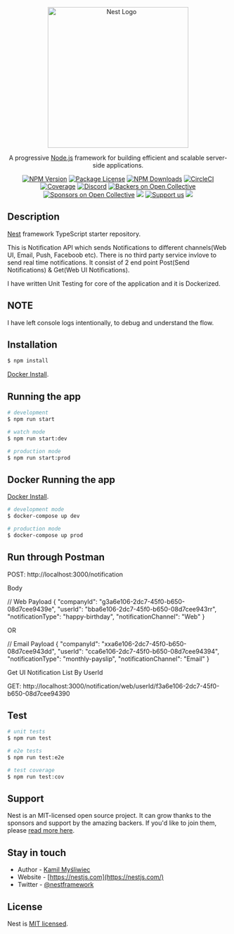 <p align="center">
  <a href="http://nestjs.com/" target="blank"><img src="https://nestjs.com/img/logo_text.svg" width="320" alt="Nest Logo" /></a>
</p>

[circleci-image]: https://img.shields.io/circleci/build/github/nestjs/nest/master?token=abc123def456
[circleci-url]: https://circleci.com/gh/nestjs/nest

  <p align="center">A progressive <a href="http://nodejs.org" target="_blank">Node.js</a> framework for building efficient and scalable server-side applications.</p>
    <p align="center">
<a href="https://www.npmjs.com/~nestjscore" target="_blank"><img src="https://img.shields.io/npm/v/@nestjs/core.svg" alt="NPM Version" /></a>
<a href="https://www.npmjs.com/~nestjscore" target="_blank"><img src="https://img.shields.io/npm/l/@nestjs/core.svg" alt="Package License" /></a>
<a href="https://www.npmjs.com/~nestjscore" target="_blank"><img src="https://img.shields.io/npm/dm/@nestjs/common.svg" alt="NPM Downloads" /></a>
<a href="https://circleci.com/gh/nestjs/nest" target="_blank"><img src="https://img.shields.io/circleci/build/github/nestjs/nest/master" alt="CircleCI" /></a>
<a href="https://coveralls.io/github/nestjs/nest?branch=master" target="_blank"><img src="https://coveralls.io/repos/github/nestjs/nest/badge.svg?branch=master#9" alt="Coverage" /></a>
<a href="https://discord.gg/G7Qnnhy" target="_blank"><img src="https://img.shields.io/badge/discord-online-brightgreen.svg" alt="Discord"/></a>
<a href="https://opencollective.com/nest#backer" target="_blank"><img src="https://opencollective.com/nest/backers/badge.svg" alt="Backers on Open Collective" /></a>
<a href="https://opencollective.com/nest#sponsor" target="_blank"><img src="https://opencollective.com/nest/sponsors/badge.svg" alt="Sponsors on Open Collective" /></a>
  <a href="https://paypal.me/kamilmysliwiec" target="_blank"><img src="https://img.shields.io/badge/Donate-PayPal-ff3f59.svg"/></a>
    <a href="https://opencollective.com/nest#sponsor"  target="_blank"><img src="https://img.shields.io/badge/Support%20us-Open%20Collective-41B883.svg" alt="Support us"></a>
  <a href="https://twitter.com/nestframework" target="_blank"><img src="https://img.shields.io/twitter/follow/nestframework.svg?style=social&label=Follow"></a>
</p>
  <!--[![Backers on Open Collective](https://opencollective.com/nest/backers/badge.svg)](https://opencollective.com/nest#backer)
  [![Sponsors on Open Collective](https://opencollective.com/nest/sponsors/badge.svg)](https://opencollective.com/nest#sponsor)-->

## Description

[Nest](https://github.com/nestjs/nest) framework TypeScript starter repository.

This is Notification API which sends Notifications to different channels(Web UI, Email, Push, Faceboob etc). There is no third party service invlove to send real time notifications. It consist of 2 end point Post(Send Notifications) & Get(Web UI Notifications).

I have written Unit Testing for core of the application and it is Dockerized.

  ## NOTE
  I have left console logs intentionally, to debug and understand the flow.

## Installation

```bash
$ npm install
```

[Docker Install](https://docs.docker.com/get-docker/).

## Running the app

```bash
# development
$ npm run start

# watch mode
$ npm run start:dev

# production mode
$ npm run start:prod
```

## Docker Running the app

[Docker Install](https://docs.docker.com/get-docker/).

```bash
# development mode
$ docker-compose up dev

# production mode
$ docker-compose up prod
```

## Run through Postman

POST: http://localhost:3000/notification

Body

// Web Payload
{
  "companyId": "g3a6e106-2dc7-45f0-b650-08d7cee9439e",
  "userId": "bba6e106-2dc7-45f0-b650-08d7cee943rr",
  "notificationType": "happy-birthday",
  "notificationChannel": "Web"
}

OR 

// Email Payload
{
    "companyId": "xxa6e106-2dc7-45f0-b650-08d7cee943dd",
    "userId": "cca6e106-2dc7-45f0-b650-08d7cee94394",
    "notificationType": "monthly-payslip",
    "notificationChannel": "Email"
}

Get UI Notification List By UserId

GET: http://localhost:3000/notification/web/userId/f3a6e106-2dc7-45f0-b650-08d7cee94390

## Test

```bash
# unit tests
$ npm run test

# e2e tests
$ npm run test:e2e

# test coverage
$ npm run test:cov
```

## Support

Nest is an MIT-licensed open source project. It can grow thanks to the sponsors and support by the amazing backers. If you'd like to join them, please [read more here](https://docs.nestjs.com/support).

## Stay in touch

- Author - [Kamil Myśliwiec](https://kamilmysliwiec.com)
- Website - [https://nestjs.com](https://nestjs.com/)
- Twitter - [@nestframework](https://twitter.com/nestframework)

## License

Nest is [MIT licensed](LICENSE).
